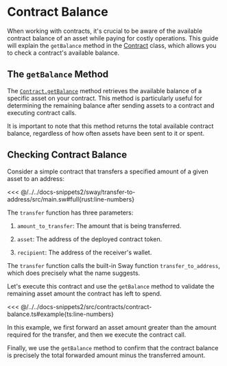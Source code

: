 # Contract Balance

When working with contracts, it's crucial to be aware of the available contract balance of an asset while paying for costly operations. This guide will explain the `getBalance` method in the [Contract](../../api/Program/Contract.md) class, which allows you to check a contract's available balance.

## The `getBalance` Method

The [`Contract.getBalance`](../../api/Program/Contract.md#getbalance) method retrieves the available balance of a specific asset on your contract. This method is particularly useful for determining the remaining balance after sending assets to a contract and executing contract calls.

It is important to note that this method returns the total available contract balance, regardless of how often assets have been sent to it or spent.

## Checking Contract Balance

Consider a simple contract that transfers a specified amount of a given asset to an address:

<<< @/../../docs-snippets2/sway/transfer-to-address/src/main.sw#full{rust:line-numbers}

The `transfer` function has three parameters:

1. `amount_to_transfer`: The amount that is being transferred.

2. `asset`: The address of the deployed contract token.

3. `recipient`: The address of the receiver's wallet.

The `transfer` function calls the built-in Sway function `transfer_to_address`, which does precisely what the name suggests.

Let's execute this contract and use the `getBalance` method to validate the remaining asset amount the contract has left to spend.

<<< @/../../docs-snippets2/src/contracts/contract-balance.ts#example{ts:line-numbers}

In this example, we first forward an asset amount greater than the amount required for the transfer, and then we execute the contract call.

Finally, we use the `getBalance` method to confirm that the contract balance is precisely the total forwarded amount minus the transferred amount.
